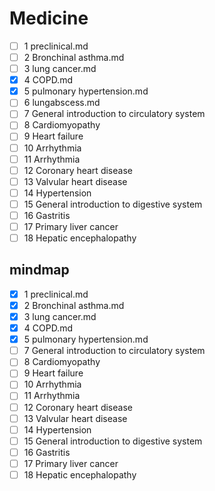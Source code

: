 
# Medicine

- [ ] 1 preclinical.md
- [ ] 2 Bronchinal asthma.md
- [ ] 3 lung cancer.md
- [x] 4 COPD.md
- [x] 5 pulmonary hypertension.md
- [ ] 6 lungabscess.md
- [ ] 7 General introduction to circulatory system 
- [ ] 8 Cardiomyopathy 
- [ ] 9 Heart failure
- [ ] 10 Arrhythmia
- [ ] 11 Arrhythmia 
- [ ] 12 Coronary heart disease
- [ ] 13 Valvular heart disease
- [ ] 14 Hypertension
- [ ] 15 General introduction to digestive system 
- [ ] 16 Gastritis 
- [ ] 17 Primary liver cancer 
- [ ] 18 Hepatic encephalopathy 

## mindmap

- [x] 1 preclinical.md
- [x] 2 Bronchinal asthma.md
- [x] 3 lung cancer.md
- [x] 4 COPD.md
- [x] 5 pulmonary hypertension.md
- [ ] 7 General introduction to circulatory system 
- [ ] 8 Cardiomyopathy 
- [ ] 9 Heart failure
- [ ] 10 Arrhythmia
- [ ] 11 Arrhythmia 
- [ ] 12 Coronary heart disease
- [ ] 13 Valvular heart disease
- [ ] 14 Hypertension
- [ ] 15 General introduction to digestive system 
- [ ] 16 Gastritis 
- [ ] 17 Primary liver cancer 
- [ ] 18 Hepatic encephalopathy 